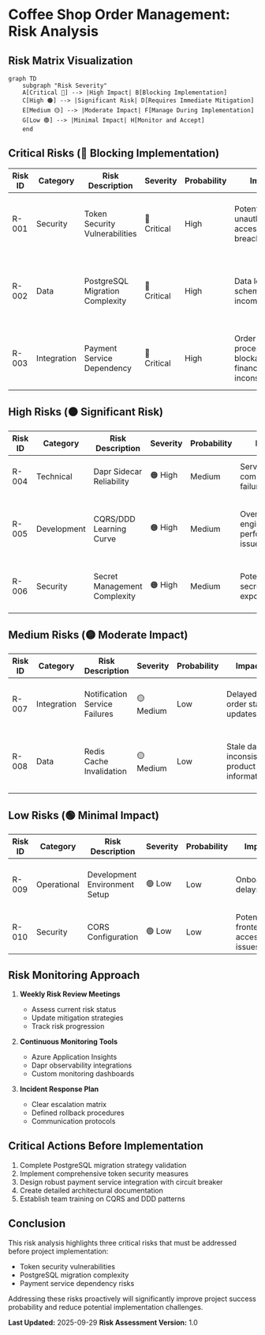 # Coffee Shop Order Management: Risk Analysis

## Risk Matrix Visualization

```mermaid
graph TD
    subgraph "Risk Severity"
    A[Critical 🔴] --> |High Impact| B[Blocking Implementation]
    C[High 🟠] --> |Significant Risk| D[Requires Immediate Mitigation]
    E[Medium 🟡] --> |Moderate Impact| F[Manage During Implementation]
    G[Low 🟢] --> |Minimal Impact| H[Monitor and Accept]
    end
```

## Critical Risks (🔴 Blocking Implementation)

| Risk ID | Category | Risk Description | Severity | Probability | Impact | Mitigation Strategy | Contingency Plan | Owner |
|---------|----------|-----------------|----------|-------------|--------|---------------------|-----------------|-------|
| R-001 | Security | Token Security Vulnerabilities | 🔴 Critical | High | Potential unauthorized access, data breaches | Implement robust token validation, use Azure AD B2C, enforce strict OIDC policies | Fallback to simplified authentication, manual user verification | Identity Service |
| R-002 | Data | PostgreSQL Migration Complexity | 🔴 Critical | High | Data loss, schema incompatibility | Comprehensive migration script, thorough data validation, staging migration | Maintain SQL Server as backup, incremental migration | Data Infrastructure |
| R-003 | Integration | Payment Service Dependency | 🔴 Critical | High | Order processing blockage, financial inconsistencies | Implement circuit breaker, robust error handling, async retry mechanism | Manual order processing, temporary offline mode | Order Service |

## High Risks (🟠 Significant Risk)

| Risk ID | Category | Risk Description | Severity | Probability | Impact | Mitigation Strategy | Contingency Plan | Owner |
|---------|----------|-----------------|----------|-------------|--------|---------------------|-----------------|-------|
| R-004 | Technical | Dapr Sidecar Reliability | 🟠 High | Medium | Service communication failures | Comprehensive health checks, observability, retry policies | Fallback to direct service communication | Infrastructure |
| R-005 | Development | CQRS/DDD Learning Curve | 🟠 High | Medium | Over-engineering, performance issues | Pair programming, architectural review, performance profiling | Simplify to traditional layered architecture | Development Team |
| R-006 | Security | Secret Management Complexity | 🟠 High | Medium | Potential secret exposure | Use Azure Key Vault, implement secret rotation, audit logs | Manual secret management, reduced automation | Security Team |

## Medium Risks (🟡 Moderate Impact)

| Risk ID | Category | Risk Description | Severity | Probability | Impact | Mitigation Strategy | Contingency Plan | Owner |
|---------|----------|-----------------|----------|-------------|--------|---------------------|-----------------|-------|
| R-007 | Integration | Notification Service Failures | 🟡 Medium | Low | Delayed order status updates | Implement async notification, queuing system | Manual status communication | Notification Service |
| R-008 | Data | Redis Cache Invalidation | 🟡 Medium | Low | Stale data, inconsistent product information | Implement cache versioning, time-based expiration | Fallback to direct database queries | Caching Service |

## Low Risks (🟢 Minimal Impact)

| Risk ID | Category | Risk Description | Severity | Probability | Impact | Mitigation Strategy | Contingency Plan | Owner |
|---------|----------|-----------------|----------|-------------|--------|---------------------|-----------------|-------|
| R-009 | Operational | Development Environment Setup | 🟢 Low | Low | Onboarding delays | Containerized dev environment, detailed setup docs | Manual local setup guide | DevOps |
| R-010 | Security | CORS Configuration | 🟢 Low | Low | Potential frontend access issues | Comprehensive CORS policy, staged rollout | Manual IP whitelisting | Frontend Service |

## Risk Monitoring Approach

1. **Weekly Risk Review Meetings**
   - Assess current risk status
   - Update mitigation strategies
   - Track risk progression

2. **Continuous Monitoring Tools**
   - Azure Application Insights
   - Dapr observability integrations
   - Custom monitoring dashboards

3. **Incident Response Plan**
   - Clear escalation matrix
   - Defined rollback procedures
   - Communication protocols

## Critical Actions Before Implementation

1. Complete PostgreSQL migration strategy validation
2. Implement comprehensive token security measures
3. Design robust payment service integration with circuit breaker
4. Create detailed architectural documentation
5. Establish team training on CQRS and DDD patterns

## Conclusion

This risk analysis highlights three critical risks that must be addressed before project implementation:
- Token security vulnerabilities
- PostgreSQL migration complexity
- Payment service dependency risks

Addressing these risks proactively will significantly improve project success probability and reduce potential implementation challenges.

**Last Updated:** 2025-09-29
**Risk Assessment Version:** 1.0